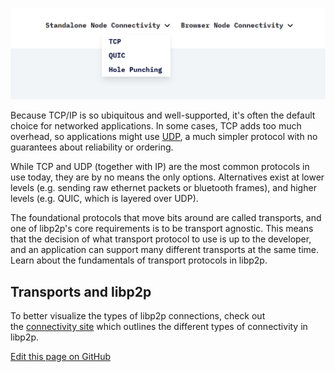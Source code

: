 ![alt text](image.png)

Because TCP/IP is so ubiquitous and well-supported, it's often the default choice for networked applications. In some cases, TCP adds too much overhead, so applications might use [UDP](https://en.wikipedia.org/wiki/User_Datagram_Protocol), a much simpler protocol with no guarantees about reliability or ordering.

While TCP and UDP (together with IP) are the most common protocols in use today, they are by no means the only options. Alternatives exist at lower levels (e.g. sending raw ethernet packets or bluetooth frames), and higher levels (e.g. QUIC, which is layered over UDP).

The foundational protocols that move bits around are called transports, and one of libp2p's core requirements is to be transport agnostic. This means that the decision of what transport protocol to use is up to the developer, and an application can support many different transports at the same time. Learn about the fundamentals of transport protocols in libp2p.

Transports and libp2p 
----------------------

To better visualize the types of libp2p connections, check out the [connectivity site](https://connectivity.libp2p.io/) which outlines the different types of connectivity in libp2p.

[Edit this page on GitHub](https://github.com/libp2p/docs/blob/master/content/concepts/transports/overview.md)


